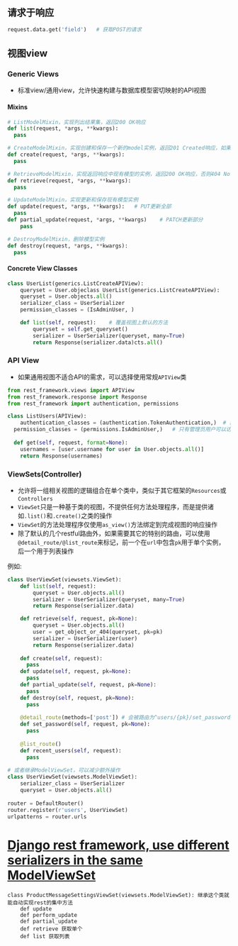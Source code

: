## 请求于响应

```python
request.data.get('field')	# 获取POST的请求
```

## 视图view

### Generic Views

- 标准view/通用view，允许快速构建与数据库模型密切映射的API视图

#### Mixins

```python
# ListModelMixin，实现列出结果集，返回200 OK响应
def list(request, *args, **kwargs):
  pass

# CreateModelMixin，实现创建和保存一个新的model实例，返回201 Created响应，如果序列化的表示中包含名为url的键，则相应的Location头将填充该值
def create(request, *args, **kwargs):
  pass

# RetrieveModelMixin，实现返回响应中现有模型的实例，返回200 OK响应，否则404 Not Found
def retrieve(request, *args, **kwargs):
  pass

# UpdateModelMixin，实现更新和保存现有模型实例
def update(request, *args, **kwargs):	# PUT更新全部
  pass
def partial_update(request, *args, **kwargs)	# PATCH更新部分
	pass

# DestroyModelMixin，删除模型实例
def destroy(request, *args, **kwargs):
  pass
```

#### Concrete View Classes

```python
class UserList(generics.ListCreateAPIView):
    queryset = User.objeclass UserList(generics.ListCreateAPIView):
    queryset = User.objects.all()
    serializer_class = UserSerializer
    permission_classes = (IsAdminUser, )

    def list(self, request):	# 覆盖视图上默认的方法
        queryset = self.get_queryset()
        serializer = UserSerializer(queryset, many=True)
        return Response(serializer.data)cts.all()
```

### API View

- 如果通用视图不适合API的需求，可以选择使用常规`APIView`类

```python
from rest_framework.views import APIView
from rest_framework.response import Response
from rest_framework import authentication, permissions

class ListUsers(APIView):
	authentication_classes = (authentication.TokenAuthentication,)	# 需要token认证
  permission_classes = (permissions.IsAdminUser,)	# 只有管理员用户可以访问这个视图。
  
  def get(self, request, format=None):
    usernames = [user.username for user in User.objects.all()]
    return Response(usernames)
```

### ViewSets(Controller)

- 允许将一组相关视图的逻辑组合在单个类中，类似于其它框架的`Resources`或`Controllers`
- `ViewSet`只是一种基于类的视图，不提供任何方法处理程序，而是提供诸如`.list()`和`.create()`之类的操作
- `ViewSet`的方法处理程序仅使用`as_view()`方法绑定到完成视图的响应操作
- 除了默认的几个restful路由外，如果需要其它的特别的路由，可以使用`@detail_route/@list_route`来标记，前一个在`url`中包含`pk`用于单个实例，后一个用于列表操作

例如: 

```python
class UserViewSet(viewsets.ViewSet):
    def list(self, request):
        queryset = User.objects.all()
        serializer = UserSerializer(queryset, many=True)
        return Response(serializer.data)

    def retrieve(self, request, pk=None):
        queryset = User.objects.all()
        user = get_object_or_404(queryset, pk=pk)
        serializer = UserSerializer(user)
        return Response(serializer.data)
      
    def create(self, request):
      pass
    def update(self, request, pk=None):
      pass
    def partial_update(self, request, pk=None):
      pass
    def destroy(self, request, pk=None):
      pass
    
    @detail_route(methods=['post'])	# 会被路由为^users/{pk}/set_password/$
    def set_password(self, request, pk=None):
      pass
    
    @list_route()
    def recent_users(self, request):
      pass
      
# 或者继承ModelViewSet，可以减少额外操作
class UserViewSet(viewsets.ModelViewSet):
    serializer_class = UserSerializer
    queryset = User.objects.all()
      
router = DefaultRouter()
router.register(r'users', UserViewSet)
urlpatterns = router.urls
```



# [Django rest framework, use different serializers in the same ModelViewSet](https://stackoverflow.com/questions/22616973/django-rest-framework-use-different-serializers-in-the-same-modelviewset)





```
class ProductMessageSettingsViewSet(viewsets.ModelViewSet): 继承这个类就能自动实现rest的集中方法
	def update
	def perform_update
	def partial_update
	def retrieve 获取单个
	def list 获取列表
```